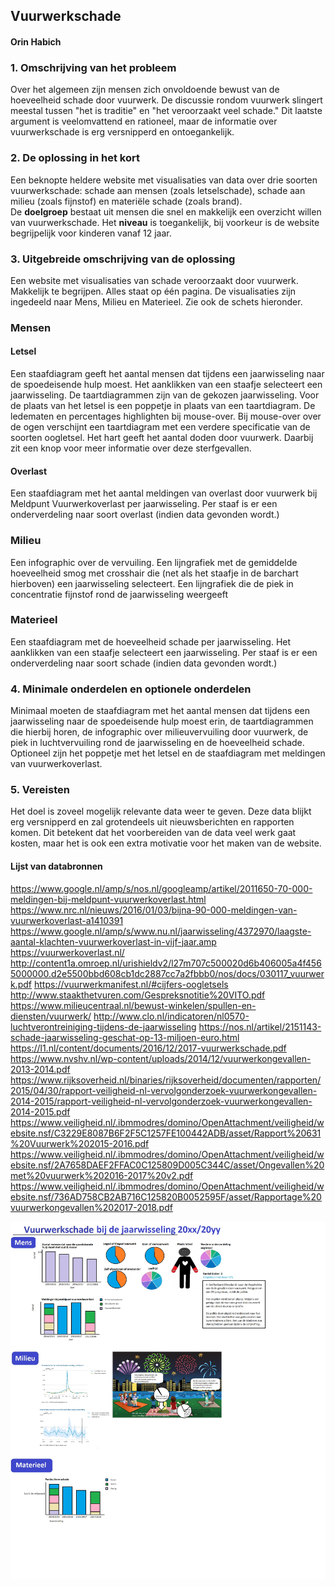 ## Vuurwerkschade
#### Orin Habich

### 1. Omschrijving van het probleem
Over het algemeen zijn mensen zich onvoldoende bewust van de hoeveelheid schade door vuurwerk. 
De discussie rondom vuurwerk slingert meestal tussen "het is traditie" en "het veroorzaakt veel schade."
Dit laatste argument is veelomvattend en rationeel, maar de informatie over vuurwerkschade is erg versnipperd en ontoegankelijk. 

### 2. De oplossing in het kort
Een beknopte heldere website met visualisaties van data over drie soorten vuurwerkschade: schade aan mensen (zoals letselschade), schade aan milieu (zoals fijnstof) en materiële schade (zoals brand).  
De **doelgroep** bestaat uit mensen die snel en makkelijk een overzicht willen van vuurwerkschade. Het **niveau** is toegankelijk, bij voorkeur is de website begrijpelijk voor kinderen vanaf 12 jaar.

### 3. Uitgebreide omschrijving van de oplossing
Een website met visualisaties van schade veroorzaakt door vuurwerk.  Makkelijk te begrijpen.  Alles staat op één pagina. De visualisaties zijn ingedeeld naar Mens, Milieu en Materieel. Zie ook de schets hieronder.
  ### Mensen
  #### Letsel 

Een staafdiagram geeft het aantal mensen dat tijdens een jaarwisseling naar de spoedeisende hulp moest. Het aanklikken van een staafje selecteert een jaarwisseling. De taartdiagrammen zijn van de gekozen jaarwisseling.
Voor de plaats van het letsel is een poppetje in plaats van een taartdiagram. De ledematen en percentages highlighten bij mouse-over. Bij mouse-over over de ogen verschijnt een taartdiagram met een verdere specificatie van de soorten oogletsel. 	                          Het hart geeft het aantal doden door vuurwerk. Daarbij zit een knop voor meer informatie over deze sterfgevallen.

  ####  Overlast
Een staafdiagram met het aantal meldingen van overlast door vuurwerk bij Meldpunt Vuurwerkoverlast per jaarwisseling. Per staaf is er een onderverdeling naar soort overlast (indien data gevonden wordt.)

### Milieu
Een infographic over de vervuiling. 
Een lijngrafiek met de gemiddelde hoeveelheid smog met crosshair die (net als het staafje in de barchart hierboven) een jaarwisseling selecteert.
Een lijngrafiek die de piek in concentratie fijnstof rond de jaarwisseling weergeeft

### Materieel
Een staafdiagram met de hoeveelheid schade per jaarwisseling.  Het aanklikken van een staafje selecteert een jaarwisseling. Per staaf is er een onderverdeling naar soort schade (indien data gevonden wordt.)

### 4. Minimale onderdelen en optionele onderdelen
Minimaal moeten de staafdiagram met het aantal mensen dat tijdens een jaarwisseling naar de spoedeisende hulp moest erin, de taartdiagrammen die hierbij horen, de infographic over milieuvervuiling door vuurwerk, de piek in luchtvervuiling rond de jaarwisseling en de hoeveelheid schade.
Optioneel zijn het poppetje met het letsel en de staafdiagram met meldingen van vuurwerkoverlast.

### 5. Vereisten
Het doel is zoveel mogelijk relevante data weer te geven. Deze data blijkt erg versnipperd en zal grotendeels uit nieuwsberichten en rapporten komen. Dit betekent dat het voorbereiden van de data veel werk gaat kosten, maar het is ook een extra motivatie voor het maken van de website.
  #### Lijst van databronnen 
https://www.google.nl/amp/s/nos.nl/googleamp/artikel/2011650-70-000-meldingen-bij-meldpunt-vuurwerkoverlast.html
https://www.nrc.nl/nieuws/2016/01/03/bijna-90-000-meldingen-van-vuurwerkoverlast-a1410391
https://www.google.nl/amp/s/www.nu.nl/jaarwisseling/4372970/laagste-aantal-klachten-vuurwerkoverlast-in-vijf-jaar.amp
https://vuurwerkoverlast.nl/
http://content1a.omroep.nl/urishieldv2/l27m707c500020d6b406005a4f4565000000.d2e5500bbd608cb1dc2887cc7a2fbbb0/nos/docs/030117_vuurwerk.pdf
 https://vuurwerkmanifest.nl/#cijfers-oogletsels	
 http://www.staakthetvuren.com/Gespreksnotitie%20VITO.pdf
 https://www.milieucentraal.nl/bewust-winkelen/spullen-en-diensten/vuurwerk/
 http://www.clo.nl/indicatoren/nl0570-luchtverontreiniging-tijdens-de-jaarwisseling 
https://nos.nl/artikel/2151143-schade-jaarwisseling-geschat-op-13-miljoen-euro.html
https://l1.nl/content/documents/2016/12/2017-vuurwerkschade.pdf
https://www.nvshv.nl/wp-content/uploads/2014/12/vuurwerkongevallen-2013-2014.pdf
https://www.rijksoverheid.nl/binaries/rijksoverheid/documenten/rapporten/2015/04/30/rapport-veiligheid-nl-vervolgonderzoek-vuurwerkongevallen-2014-2015/rapport-veiligheid-nl-vervolgonderzoek-vuurwerkongevallen-2014-2015.pdf
https://www.veiligheid.nl/.ibmmodres/domino/OpenAttachment/veiligheid/website.nsf/C3229E8087B6F2F5C1257FE100442ADB/asset/Rapport%20631%20Vuurwerk%202015-2016.pdf
https://www.veiligheid.nl/.ibmmodres/domino/OpenAttachment/veiligheid/website.nsf/2A7658DAEF2FFAC0C125809D005C344C/asset/Ongevallen%20met%20vuurwerk%202016-2017%20v2.pdf
https://www.veiligheid.nl/.ibmmodres/domino/OpenAttachment/veiligheid/website.nsf/736AD758CB2AB716C125820B0052595F/asset/Rapportage%20vuurwerkongevallen%202017-2018.pdf

![](doc/schetsWebsite.png)
